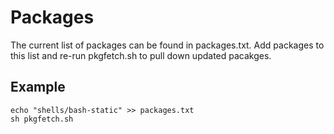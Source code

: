 # Packages

The current list of packages can be found in packages.txt. Add packages to this list and re-run pkgfetch.sh to pull down updated pacakges.

## Example
```
echo "shells/bash-static" >> packages.txt
sh pkgfetch.sh
```
